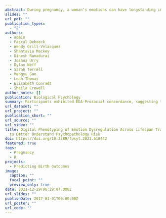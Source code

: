 ```yaml
---
abstract: During pregnancy, a woman’s emotions can have longstanding implications for both her own and her child’s health. Within-person emotional concordance refers to the simultaneous measurement of emotional responses across multiple levels of analysis. This method may provide insight into how pregnant women experience emotions in response to stress. We enrolled 162 pregnant women and assessed concordance through autonomic physiology (electrodermal activity [EDA], respiratory sinus arrhythmia [RSA]), and coded behavior (Prosocial, Flight, Displacement) during the Trier Social Stress Test–Speech. We used multilevel models to examine behavioral-physiological concordance and whether self-reported emotion dysregulation moderated these effects. Participants exhibited EDA-Prosocial concordance, suggesting that prosocial behavior may be a marker of stress. Emotion dysregulation did not moderate concordance. These findings provide novel information about behavioral coping to stress in pregnancy. Given the importance of observed behavior in the maintenance and treatment of psychopathology, these findings may provide a launchpad for future perinatal intervention research.
slides: ""
url_pdf: ""
publication_types:
  - "2"
authors:
  - admin
  - Pascal Deboeck
  - Wendy Grill-Velasquez
  - Shantavia Mackey
  - Dinesh Ramadurai
  - Joshua Urry
  - Dylan Neff
  - Sarah Terrell
  - Mengyu Gao
  - Leah Thomas
  - Elisabeth Conradt
  - Sheila Crowell
author_notes: []
publication: Biological Psychology
summary: Participants exhibited EDA-Prosocial concordance, suggesting that prosocial behavior may be a marker of stress. Emotion dysregulation did not moderate concordance.
url_dataset: ""
url_project: ""
publication_short: ""
url_source: ""
url_video: ""
title: Digital Phenotyping of Emotion Dysregulation Across Lifespan Transitions
  to Better Understand Psychopathology Risk
doi: https://doi.org/10.3389/fpsyt.2021.618442
featured: true
tags:
  - Pregnancy
  - R
projects:
  - Predicting Birth Outcomes
image:
  caption: ""
  focal_point: ""
  preview_only: true
date: 2021-12-29T06:29:07.000Z
url_slides: ""
publishDate: 2017-01-01T00:00:00Z
url_poster: ""
url_code: ""
---
```

